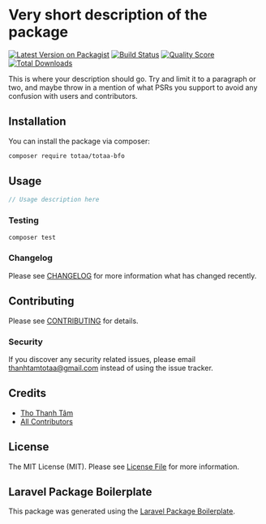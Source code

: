 # Very short description of the package

[![Latest Version on Packagist](https://img.shields.io/packagist/v/totaa/totaa-bfo.svg?style=flat-square)](https://packagist.org/packages/totaa/totaa-bfo)
[![Build Status](https://img.shields.io/travis/totaa/totaa-bfo/master.svg?style=flat-square)](https://travis-ci.org/totaa/totaa-bfo)
[![Quality Score](https://img.shields.io/scrutinizer/g/totaa/totaa-bfo.svg?style=flat-square)](https://scrutinizer-ci.com/g/totaa/totaa-bfo)
[![Total Downloads](https://img.shields.io/packagist/dt/totaa/totaa-bfo.svg?style=flat-square)](https://packagist.org/packages/totaa/totaa-bfo)

This is where your description should go. Try and limit it to a paragraph or two, and maybe throw in a mention of what PSRs you support to avoid any confusion with users and contributors.

## Installation

You can install the package via composer:

```bash
composer require totaa/totaa-bfo
```

## Usage

``` php
// Usage description here
```

### Testing

``` bash
composer test
```

### Changelog

Please see [CHANGELOG](CHANGELOG.md) for more information what has changed recently.

## Contributing

Please see [CONTRIBUTING](CONTRIBUTING.md) for details.

### Security

If you discover any security related issues, please email thanhtamtotaa@gmail.com instead of using the issue tracker.

## Credits

- [Tho Thanh Tâm](https://github.com/totaa)
- [All Contributors](../../contributors)

## License

The MIT License (MIT). Please see [License File](LICENSE.md) for more information.

## Laravel Package Boilerplate

This package was generated using the [Laravel Package Boilerplate](https://laravelpackageboilerplate.com).